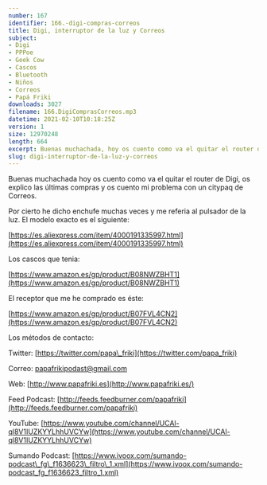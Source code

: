 ```yaml
---
number: 167
identifier: 166.-digi-compras-correos
title: Digi, interruptor de la luz y Correos
subject:
- Digi
- PPPoe
- Geek Cow
- Cascos
- Bluetooth
- Niños
- Correos
- Papá Friki
downloads: 3027
filename: 166.DigiComprasCorreos.mp3
datetime: 2021-02-10T10:18:25Z
version: 1
size: 12970248
length: 664
excerpt: Buenas muchachada, hoy os cuento como va el quitar el router de Digi, os explico las últimas compras y os cuento mi problema con un citypaq de Correos
slug: digi-interruptor-de-la-luz-y-correos
---
```

Buenas muchachada hoy os cuento como va el quitar el router de Digi, os explico las últimas compras y os cuento mi problema con un citypaq de Correos.

Por cierto he dicho enchufe muchas veces y me referia al pulsador de la luz. El modelo exacto es el siguiente:

[https://es.aliexpress.com/item/4000191335997.html](https://es.aliexpress.com/item/4000191335997.html)

Los cascos que tenia:

[https://www.amazon.es/gp/product/B08NWZBHT1](https://www.amazon.es/gp/product/B08NWZBHT1)

El receptor que me he comprado es éste:

[https://www.amazon.es/gp/product/B07FVL4CN2](https://www.amazon.es/gp/product/B07FVL4CN2)

Los métodos de contacto:

Twitter: [https://twitter.com/papa\_friki](https://twitter.com/papa_friki)

Correo: [papafrikipodast@gmail.com](https://archive.org/details/papafrikipodast@gmail.com)

Web: [http://www.papafriki.es](http://www.papafriki.es/)

Feed Podcast: [http://feeds.feedburner.com/papafriki](http://feeds.feedburner.com/papafriki)

YouTube: [https://www.youtube.com/channel/UCAl-ql8V1IUZKYYLhhUVCYw](https://www.youtube.com/channel/UCAl-ql8V1IUZKYYLhhUVCYw)

Sumando Podcast: [https://www.ivoox.com/sumando-podcast\_fg\_f1636623\_filtro\_1.xml](https://www.ivoox.com/sumando-podcast_fg_f1636623_filtro_1.xml)